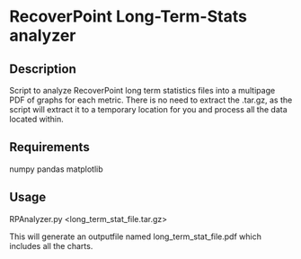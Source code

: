 RecoverPoint Long-Term-Stats analyzer
==========================================

Description
--------------
Script to analyze RecoverPoint long term statistics files into a multipage PDF of graphs for each metric.  There is no need to extract the .tar.gz, as the script will extract it to a temporary location for you and process all the data located within.


Requirements
--------------
numpy
pandas
matplotlib

Usage
--------------
RPAnalyzer.py <long_term_stat_file.tar.gz>

This will generate an outputfile named long_term_stat_file.pdf which includes all the charts.

